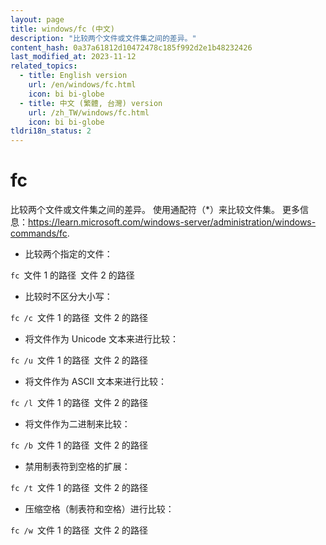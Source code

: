 ```yaml
---
layout: page
title: windows/fc (中文)
description: "比较两个文件或文件集之间的差异。"
content_hash: 0a37a61812d10472478c185f992d2e1b48232426
last_modified_at: 2023-11-12
related_topics:
  - title: English version
    url: /en/windows/fc.html
    icon: bi bi-globe
  - title: 中文 (繁體, 台灣) version
    url: /zh_TW/windows/fc.html
    icon: bi bi-globe
tldri18n_status: 2
---
```

# fc

比较两个文件或文件集之间的差异。
使用通配符（*）来比较文件集。
更多信息：<https://learn.microsoft.com/windows-server/administration/windows-commands/fc>.

- 比较两个指定的文件：

`fc `<span class="tldr-var badge badge-pill bg-dark-lm bg-white-dm text-white-lm text-dark-dm font-weight-bold">文件 1 的路径</span>` `<span class="tldr-var badge badge-pill bg-dark-lm bg-white-dm text-white-lm text-dark-dm font-weight-bold">文件 2 的路径</span>

- 比较时不区分大小写：

`fc /c `<span class="tldr-var badge badge-pill bg-dark-lm bg-white-dm text-white-lm text-dark-dm font-weight-bold">文件 1 的路径</span>` `<span class="tldr-var badge badge-pill bg-dark-lm bg-white-dm text-white-lm text-dark-dm font-weight-bold">文件 2 的路径</span>

- 将文件作为 Unicode 文本来进行比较：

`fc /u `<span class="tldr-var badge badge-pill bg-dark-lm bg-white-dm text-white-lm text-dark-dm font-weight-bold">文件 1 的路径</span>` `<span class="tldr-var badge badge-pill bg-dark-lm bg-white-dm text-white-lm text-dark-dm font-weight-bold">文件 2 的路径</span>

- 将文件作为 ASCII 文本来进行比较：

`fc /l `<span class="tldr-var badge badge-pill bg-dark-lm bg-white-dm text-white-lm text-dark-dm font-weight-bold">文件 1 的路径</span>` `<span class="tldr-var badge badge-pill bg-dark-lm bg-white-dm text-white-lm text-dark-dm font-weight-bold">文件 2 的路径</span>

- 将文件作为二进制来比较：

`fc /b `<span class="tldr-var badge badge-pill bg-dark-lm bg-white-dm text-white-lm text-dark-dm font-weight-bold">文件 1 的路径</span>` `<span class="tldr-var badge badge-pill bg-dark-lm bg-white-dm text-white-lm text-dark-dm font-weight-bold">文件 2 的路径</span>

- 禁用制表符到空格的扩展：

`fc /t `<span class="tldr-var badge badge-pill bg-dark-lm bg-white-dm text-white-lm text-dark-dm font-weight-bold">文件 1 的路径</span>` `<span class="tldr-var badge badge-pill bg-dark-lm bg-white-dm text-white-lm text-dark-dm font-weight-bold">文件 2 的路径</span>

- 压缩空格（制表符和空格）进行比较：

`fc /w `<span class="tldr-var badge badge-pill bg-dark-lm bg-white-dm text-white-lm text-dark-dm font-weight-bold">文件 1 的路径</span>` `<span class="tldr-var badge badge-pill bg-dark-lm bg-white-dm text-white-lm text-dark-dm font-weight-bold">文件 2 的路径</span>
